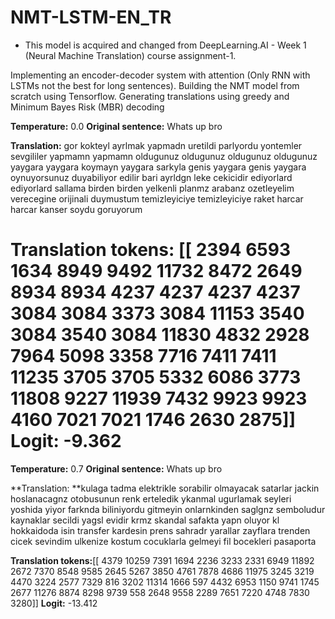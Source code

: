 # NMT-LSTM-EN_TR
- This model is acquired and changed from DeepLearning.AI - Week 1 (Neural Machine Translation) course assignment-1.
 
Implementing an encoder-decoder system with attention (Only RNN with LSTMs not the best for long sentences). Building the NMT model from scratch using Tensorflow. Generating translations using greedy and Minimum Bayes Risk (MBR) decoding

**Temperature:** 0.0
**Original sentence:** Whats up bro

**Translation:** gor kokteyl ayrlmak yapmadn uretildi parlyordu yontemler sevgililer yapmamn yapmamn oldugunuz oldugunuz oldugunuz oldugunuz yaygara yaygara koymayn yaygara sarkyla genis yaygara genis yaygara oynuyorsunuz duyabiliyor edilir bari ayrldgn leke cekicidir ediyorlard ediyorlard sallama birden birden yelkenli planmz arabanz ozetleyelim verecegine orijinali duymustum temizleyiciye temizleyiciye raket harcar harcar kanser soydu goruyorum

**Translation tokens:** [[ 2394  6593  1634  8949  9492 11732  8472  2649  8934  8934  4237  4237   4237  4237  3084  3084  3373  3084 11153  3540  3084  3540  3084 11830   4832  2928  7964  5098  3358  7716  7411  7411 11235  3705  3705  5332   6086  3773 11808  9227 11939  7432  9923  9923  4160  7021  7021  1746   2630  2875]]
**Logit:** -9.362
===============================================================================
**Temperature:** 0.7
**Original sentence:** Whats up bro

**Translation: **kulaga tadma elektrikle sorabilir olmayacak satarlar jackin hoslanacagnz otobusunun renk erteledik ykanmal ugurlamak seyleri yoshida yiyor farknda biliniyordu gitmeyin onlarnkinden saglgnz semboludur kaynaklar secildi yagsl evidir krmz skandal safakta yapn oluyor kl hokkaidoda isin transfer kardesin prens sahradr yarallar zayflara trenden cicek sevindim ulkenize kostum cocuklarla gelmeyi fil bocekleri pasaporta

**Translation tokens:**[[ 4379 10259  7391  1694  2236  3233  2331  6949 11892  2672  7370  8548   9585  2645  5267  3850  4761  7878  4686 11975  3245  3219  4470  3224   2577  7329   816  3202 11314  1666   597  4432  6953  1150  9741  1745   2677 11276  8874  8298  9739   558  2648  9558  2289  7651  7220  4748   7830  3280]]
**Logit:** -13.412
